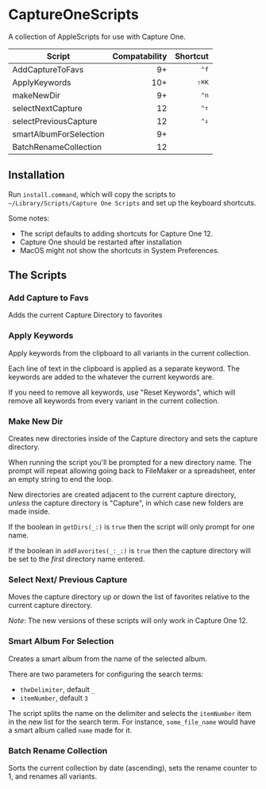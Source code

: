 # CaptureOneScripts
A collection of AppleScripts for use with Capture One. 

| Script                 | Compatability | Shortcut       |
|------------------------|--------------:|----------------:|
| AddCaptureToFavs       | 9+            | <kbd>⌃f</kbd> |
| ApplyKeywords          | 10+           | <kbd>⇧⌘K</kbd> |
| makeNewDir             | 9+            | <kbd>⌃n</kbd>  |
| selectNextCapture      | 12            | <kbd>⌃↑</kbd>  |
| selectPreviousCapture  | 12            | <kbd>⌃↓</kbd>  |
| smartAlbumForSelection | 9+            | |
| BatchRenameCollection  | 12            | |


## Installation

Run `install.command`, which will copy the scripts to `~/Library/Scripts/Capture One Scripts` and set up the keyboard shortcuts. 

Some notes:

- The script defaults to adding shortcuts for Capture One 12. 
- Capture One should be restarted after installation
- MacOS might not show the shortcuts in System Preferences. 


## The Scripts

### Add Capture to Favs

Adds the current Capture Directory to favorites

### Apply Keywords

Apply keywords from the clipboard to all variants in the current collection.

Each line of text in the clipboard is applied as a separate keyword. The keywords are added to the whatever the current keywords are.

If you need to remove all keywords, use "Reset Keywords", which will remove all
keywords from every variant in the current collection.

### Make New Dir

Creates new directories inside of the Capture directory and sets the capture directory.

When running the script you'll be prompted for a new directory name. The prompt
will repeat allowing going back to FileMaker or a spreadsheet, enter an empty string to end the loop.

New directories are created adjacent to the current capture directory, _unless_
the capture directory is "Capture", in which case new folders are made inside.

If the boolean in `getDirs(_:)` is `true` then the script will only prompt for one name. 

If the boolean in `addFavorites(_:_:)` is `true` then the capture directory will be set to the *first* directory name entered.

### Select Next/ Previous Capture

Moves the capture directory up or down the list of favorites relative to the current capture directory. 

_Note_: The new versions of these scripts will only work in Capture One 12. 

[favorite_order]: https://emorydunn.com/2018/02/27/Capture-One-Collections-and-AppleScript

### Smart Album For Selection

Creates a smart album from the name of the selected album. 

There are two parameters for configuring the search terms:

- `theDelimiter`, default `_`
- `itemNumber`, default `3`

The script splits the name on the delimiter and selects the `itemNumber` item in the new list for the search term. For instance, `some_file_name` would have a smart album called `name` made for it. 

### Batch Rename Collection

Sorts the current collection by date (ascending), sets the rename counter to 1, and renames all variants. 
